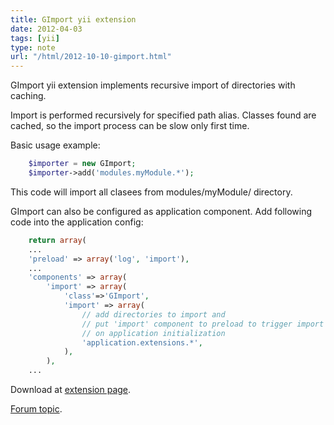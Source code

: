 ```yaml
---
title: GImport yii extension
date: 2012-04-03
tags: [yii]
type: note
url: "/html/2012-10-10-gimport.html"
---
```


GImport yii extension implements recursive import of directories with caching.

Import is performed recursively for specified path alias. Classes found are cached, so the import process can be slow only first time.
<!-- more -->

Basic usage example:

```php
    $importer = new GImport;
    $importer->add('modules.myModule.*');
```

This code will import all clasees from modules/myModule/ directory.

GImport can also be configured as application component. Add following code into the application config:

```php
    return array(
    ...
    'preload' => array('log', 'import'),
    ...
    'components' => array(
        'import' => array(
            'class'=>'GImport',
            'import' => array(
                // add directories to import and
                // put 'import' component to preload to trigger import
                // on application initialization
                'application.extensions.*',
            ),
        ),
    ...
```

Download at [extension page](http://www.yiiframework.com/extension/gimport/).

[Forum topic](http://www.yiiframework.com/forum/index.php/topic/36445-extension-gimport/).
